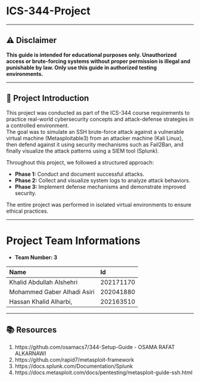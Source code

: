 # ICS-344-Project

---
## ⚠️ Disclaimer

**This guide is intended for educational purposes only. Unauthorized access or brute-forcing systems without proper permission is illegal and punishable by law. Only use this guide in authorized testing environments.**

---

## 📖 Project Introduction

This project was conducted as part of the ICS-344 course requirements to practice real-world cybersecurity concepts and attack-defense strategies in a controlled environment.  
The goal was to simulate an SSH brute-force attack against a vulnerable virtual machine (Metasploitable3) from an attacker machine (Kali Linux), then defend against it using security mechanisms such as Fail2Ban, and finally visualize the attack patterns using a SIEM tool (Splunk).

Throughout this project, we followed a structured approach:
- **Phase 1:** Conduct and document successful attacks.
- **Phase 2:** Collect and visualize system logs to analyze attack behaviors.
- **Phase 3:** Implement defense mechanisms and demonstrate improved security.

The entire project was performed in isolated virtual environments to ensure ethical practices.

---
# Project Team Informations

- **Team Number: 3**

| Name | Id |  
|:--------|:-----|
| Khalid Abdullah Alshehri | 202171170 | 
| Mohammed Gaber Alhadi Asiri | 202041880 | 
| Hassan Khalid Alharbi, | 202163510 | 

---

## 📚 Resources

<ol>
  <li>https://github.com/osamacs7/344-Setup-Guide - OSAMA RAFAT ALKARNAWI</li>
  <li>https://github.com/rapid7/metasploit-framework</li>
  <li>https://docs.splunk.com/Documentation/Splunk</li>
  <li>https://docs.metasploit.com/docs/pentesting/metasploit-guide-ssh.html</li>
</ol>
